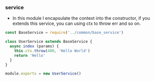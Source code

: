 ### service

* In this module I encapsulate the context into the constructor, if you extends this service, you can using ctx to throw err and so on.

```javascript
const BaseService = require('../common/base_service')

class UserService extends BaseService {
  async index (params) {
    this.ctx.throw(400, 'Hello World')
    return 'Hello'
  }
}

module.exports = new UserService()
```
